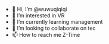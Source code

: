 - 👋 Hi, I’m @wuwuqiqiqi
- 👀 I’m interested in VR
- 🌱 I’m currently learning management
- 💞️ I’m looking to collaborate on tec
- 📫 How to reach me Z-Time

<!---
wuwuqiqiqi/wuwuqiqiqi is a ✨ special ✨ repository because its `README.md` (this file) appears on your GitHub profile.
You can click the Preview link to take a look at your changes.
--->
